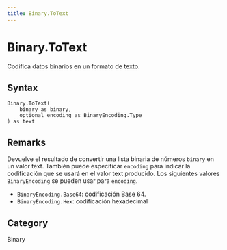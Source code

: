 ```yaml
---
title: Binary.ToText
---
```


# Binary.ToText


Codifica datos binarios en un formato de texto.


## Syntax

```powerquery
Binary.ToText(
    binary as binary,
    optional encoding as BinaryEncoding.Type
) as text
```


## Remarks

Devuelve el resultado de convertir una lista binaria de números <code>binary</code> en un valor text. También puede especificar <code>encoding</code> para indicar la codificación que se usará en el valor text producido.      Los siguientes valores <code>BinaryEncoding</code> se pueden usar para <code>encoding</code>.      <ul>        <li><code>BinaryEncoding.Base64</code>: codificación Base 64.</li>        <li><code>BinaryEncoding.Hex</code>: codificación hexadecimal</li>      </ul>



## Category
Binary
